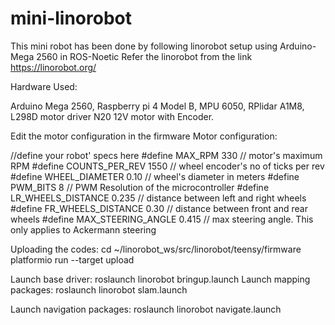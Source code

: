 # mini-linorobot
This mini robot has been done by following linorobot setup using Arduino-Mega 2560 in ROS-Noetic
Refer the linorobot from the link https://linorobot.org/


Hardware Used:

Arduino Mega 2560,
Raspberry pi 4 Model B,
MPU 6050,
RPlidar A1M8,
L298D motor driver
N20 12V motor with Encoder.


Edit the motor configuration in the firmware
Motor configuration:

//define your robot' specs here
#define MAX_RPM 330               // motor's maximum RPM
#define COUNTS_PER_REV 1550       // wheel encoder's no of ticks per rev
#define WHEEL_DIAMETER 0.10       // wheel's diameter in meters
#define PWM_BITS 8                // PWM Resolution of the microcontroller
#define LR_WHEELS_DISTANCE 0.235  // distance between left and right wheels
#define FR_WHEELS_DISTANCE 0.30   // distance between front and rear wheels
#define MAX_STEERING_ANGLE 0.415  // max steering angle. This only applies to Ackermann steering

Uploading the codes:
cd ~/linorobot_ws/src/linorobot/teensy/firmware
platformio run --target upload


Launch base driver:
roslaunch linorobot bringup.launch
Launch mapping packages:
roslaunch linorobot slam.launch


Launch navigation packages:
roslaunch linorobot navigate.launch




